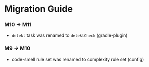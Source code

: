 # Migration Guide

### M10 -> M11

- `detekt` task was renamed to `detektCheck` (gradle-plugin)

### M9 -> M10

- code-smell rule set was renamed to complexity rule set (config)